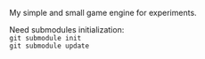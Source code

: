 My simple and small game engine for experiments.

Need submodules initialization: <br />
`git submodule init` <br />
`git submodule update` <br />
